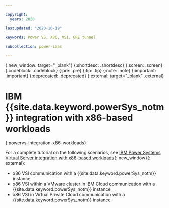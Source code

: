 ```yaml
---

copyright:
  years: 2020

lastupdated: "2020-10-19"

keywords: Power VS, X86, VSI, GRE tunnel

subcollection: power-iaas

---
```


{:new_window: target="_blank"}
{:shortdesc: .shortdesc}
{:screen: .screen}
{:codeblock: .codeblock}
{:pre: .pre}
{:tip: .tip}
{:note: .note}
{:important: .important}
{:deprecated: .deprecated}
{:external: target="_blank" .external}

# IBM {{site.data.keyword.powerSys_notm}} integration with x86-based workloads
{:powervs-integration-x86-workloads}

For a complete tutorial on the following scenarios, see [IBM Power Systems Virtual Server integration with x86-based workloads](https://ibm.box.com/s/u6zsjcr9f2lpgme01marpo69crkduwdx){: new_window}{: external}:
- x86 VSI communication with a {{site.data.keyword.powerSys_notm}} instance
- x86 VSI within a VMware cluster in IBM Cloud communication with a {{site.data.keyword.powerSys_notm}} instance
- x86 VSI in Virtual Private Cloud communication with a {{site.data.keyword.powerSys_notm}} instance